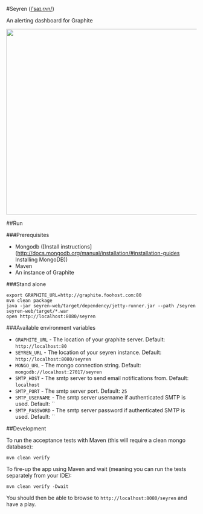 #Seyren ([/ˈsaɪ.rʌn/](http://en.wikipedia.org/wiki/Wikipedia:IPA_for_English#Key))

An alerting dashboard for Graphite

<img src="http://i.imgur.com/hyAEH.png" height="490" width="800" />

##Run

###Prerequisites

* Mongodb ([Install instructions](http://docs.mongodb.org/manual/installation/#installation-guides Installing MongoDB))
* Maven
* An instance of Graphite

###Stand alone

```
export GRAPHITE_URL=http://graphite.foohost.com:80
mvn clean package
java -jar seyren-web/target/dependency/jetty-runner.jar --path /seyren seyren-web/target/*.war
open http://localhost:8080/seyren
```

###Available environment variables
* `GRAPHITE_URL` - The location of your graphite server. Default: `http://localhost:80`
* `SEYREN_URL` - The location of your seyren instance. Default: `http://localhost:8080/seyren`
* `MONGO_URL` - The mongo connection string. Default: `mongodb://localhost:27017/seyren`
* `SMTP_HOST` - The smtp server to send email notifications from. Default: `localhost`
* `SMTP_PORT` - The smtp server port. Default: `25`
* `SMTP_USERNAME` - The smtp server username if authenticated SMTP is used. Default: ``
* `SMTP_PASSWORD` - The smtp server password if authenticated SMTP is used. Default: ``


##Development

To run the acceptance tests with Maven (this will require a clean mongo database):

```
mvn clean verify
```

To fire-up the app using Maven and wait (meaning you can run the tests separately from your IDE):

```
mvn clean verify -Dwait
```

You should then be able to browse to `http://localhost:8080/seyren` and have a play.
